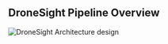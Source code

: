 ## DroneSight Pipeline Overview

![DroneSight Architecture design](system-design.png "DroneSight Pipeline design")